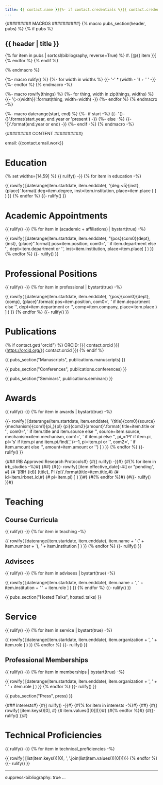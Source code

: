 ```yaml
---
title: {{ contact.name }}{%- if contact.credentials %}{{ contact.credentials }}{% endif %}
...
```


{######### MACROS ##########}
{% macro pubs_section(header, pubs) %}
{% if pubs %}
## {{ header | title  }}

{% for item in pubs | sortcsl(bibliography, reverse=True) %}
#. [@{{ item }}]
{% endfor %}
{% endif %}

{% endmacro %}

{%- macro rulify() %}
{%- for width in widths %}
{{- '-' * (width - 1) + ' ' -}}
{%- endfor %}
{% endmacro -%}

{%- macro rowify(things) %}
{%- for thing, width in zip(things, widths) %}
{{- '{:<{width}}'.format(thing, width=width) -}}
{%- endfor %}
{% endmacro -%}

{%- macro daterange(start, end) %}
{%- if start -%}
{{- '{}-{}'.format(start.year, end.year or 'present') -}}
{%- else -%}
{{- '{}'.format(end.year or end) -}}
{%- endif -%}
{% endmacro -%}

{######### CONTENT ##########}

email: {{contact.email.work}}

# Education
{% set widths=[14,59] %}
{{ rulify() -}}
{% for item in education -%}

{{ rowify( [daterange(item.startdate, item.enddate),
            '{deg:<5}{inst}, {place}'.format( 
            deg=item.degree, 
            inst=item.institution, 
            place=item.place ) ] ) }}
{%  endfor  %}
{{- rulify() }}

# Academic Appointments
{{ rulify() -}}
{% for item in (academic + affiliations) | bystart(true) -%}

{{ rowify(  [daterange(item.startdate, item.enddate), 
             "{pos}{com0}{dept}, {inst}, {place}".format(
                pos=item.position,
                com0=', ' if item.department else '',
                dept=item.department or '',
                inst=item.institution,
                place=item.place) ] ) }}
{%  endfor  %}
{{- rulify() }}

# Professional Positions
{{ rulify() -}}
{% for item in professional | bystart(true) -%}

{{ rowify(  [daterange(item.startdate, item.enddate),
             '{pos}{com0}{dept}, {comp}, {place}'.format(
                pos=item.position,
                com0=', ' if item.department else '',
                dept=item.department or '',
                comp=item.company,
                place=item.place ) ] ) }}
{%  endfor  %}
{{- rulify() }}

# Publications
{% if contact.get("orcid") %}
ORCID: [{{ contact.orcid }}](https://orcid.org/{{ contact.orcid }})
{% endif %}

{{ pubs_section("Manuscripts", publications.manuscripts) }}

{{ pubs_section("Conferences", publications.conferences) }}

{{ pubs_section("Seminars", publications.seminars) }}


# Awards
{{ rulify() -}}
{% for item in awards | bystart(true) -%}

{{- rowify( [daterange(item.startdate, item.enddate), 
   '{title}{com0}{source} {mechanism}{com1}{pi_}{pl} {pi}{com2}{amount}'.format(
                        title=item.title or '',
                        com0=', ' if item.title and item.source else '',
                        source=item.source,
                        mechanism=item.mechanism,
                        com1=', ' if item.pi else '',
                        pi_='PI' if item.pi,
                        pl='s' if item.pi and item.pi.find(',')>-1,
                        pi=item.pi or '',
                        com2=', ' if item.amount else '',
                        amount=item.amount or '') ] ) }}
{% endfor %}
{{- rulify() }}

{### IRB Approved Research Protocols#}
{#{{ rulify() -}}#}
{#{% for item in irb_studies -%}#}
{##}
{#{{- rowify( [item.effective_date[-4:] or "pending", #}
{#            '[RIH {id}] {title}, PI {pi}'.format(title=item.title,#}
{#                                            id=item.irbnet_id,#}
{#                                            pi=item.pi) ] ) }}#}
{#{% endfor %}#}
{#{{- rulify() }}#}

# Teaching

## Course Curricula
{{ rulify() -}}
{% for item in teaching -%}

{{ rowify( [daterange(item.startdate, item.enddate),
            item.name + ' (' + item.number + '), ' + item.institution ] ) }}
{% endfor %}
{{- rulify() }}

## Advisees
{{ rulify() -}}
{% for item in advisees | bystart(true) -%}

{{ rowify( [daterange(item.startdate, item.enddate),
            item.name + ', ' + item.institution + ' ' + item.role ] ) }}
{% endfor %}
{{- rulify() }}

{{ pubs_section("Hosted Talks", hosted_talks) }}

# Service
{{ rulify() -}}
{% for item in service | bystart(true) -%}

{{ rowify( [daterange(item.startdate, item.enddate),
            item.organization + ', ' + item.role ] ) }}
{% endfor %}
{{- rulify() }}

## Professional Memberships
{{ rulify() -}}
{% for item in memberships | bystart(true) -%}

{{ rowify( [daterange(item.startdate, item.enddate),
            item.organization + ', ' + ' ' + item.role ] ) }}
{% endfor %}
{{- rulify() }}

{{ pubs_section("Press", press) }}

{### Interests#}
{#{{ rulify() -}}#}
{#{% for item in interests -%}#}
{##}
{#{{ rowify( [item.keys()[0], #}
{#            item.values()[0]])}}#}
{#{% endfor %}#}
{#{{- rulify() }}#}

# Technical Proficiencies
{{ rulify() -}}
{% for item in technical_proficiencies -%}

{{ rowify( [list(item.keys())[0], 
           ', '.join(list(item.values())[0])])}}
{% endfor %}
{{- rulify() }}


---
suppress-bibliography: true
...
